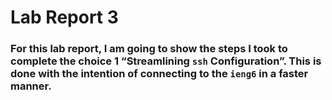 # Lab Report 3
### For this lab report, I am going to show the steps I took to complete the choice 1 “Streamlining ``` ssh ``` Configuration”. This is done with the intention of connecting to the ``` ieng6 ``` in a faster manner.


